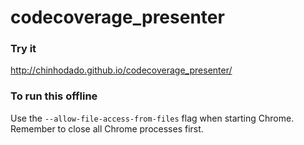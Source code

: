 # codecoverage_presenter

### Try it
http://chinhodado.github.io/codecoverage_presenter/

### To run this offline
Use the `--allow-file-access-from-files` flag when starting Chrome. Remember to close all Chrome processes first.
